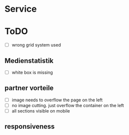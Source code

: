 # Service
# ToDO
- [ ] wrong grid system used
## Medienstatistik
- [ ] white box is missing
## partner vorteile
- [ ] image needs to overflow the page on the left
- [ ] no image cutting. just overflow the container on the left
- [ ] all sections visible on mobile 

## responsiveness

